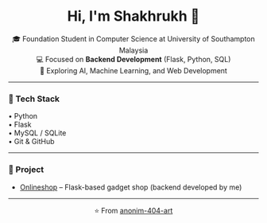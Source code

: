 <h1 align="center">Hi, I'm Shakhrukh 👋</h1>

<p align="center">
  🎓 Foundation Student in Computer Science at University of Southampton Malaysia <br>
  💻 Focused on <b>Backend Development</b> (Flask, Python, SQL) <br>
  🚀 Exploring AI, Machine Learning, and Web Development
</p>

---

### 🔧 Tech Stack
<p>
  • Python <br>
  • Flask <br>
  • MySQL / SQLite <br>
  • Git & GitHub
</p>

---

### 📌 Project
- [Onlineshop](https://github.com/anonim-404-art/onlineshop) – Flask-based gadget shop (backend developed by me)

---

<p align="center">⭐️ From <a href="https://github.com/anonim-404-art">anonim-404-art</a></p>

